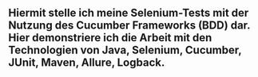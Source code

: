 ## Hiermit stelle ich meine Selenium-Tests mit der Nutzung des Cucumber Frameworks (BDD) dar. Hier demonstriere ich die Arbeit mit den Technologien von Java, Selenium, Cucumber, JUnit, Maven, Allure, Logback.
